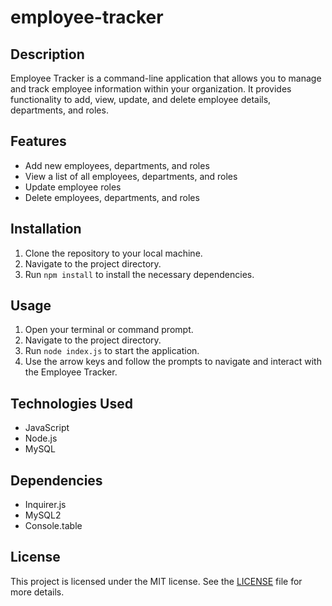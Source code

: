 # employee-tracker

## Description
Employee Tracker is a command-line application that allows you to manage and track employee information within your organization. It provides functionality to add, view, update, and delete employee details, departments, and roles.

## Features
- Add new employees, departments, and roles
- View a list of all employees, departments, and roles
- Update employee roles
- Delete employees, departments, and roles

## Installation
1. Clone the repository to your local machine.
2. Navigate to the project directory.
3. Run `npm install` to install the necessary dependencies.

## Usage
1. Open your terminal or command prompt.
2. Navigate to the project directory.
3. Run `node index.js` to start the application.
4. Use the arrow keys and follow the prompts to navigate and interact with the Employee Tracker.

## Technologies Used
- JavaScript
- Node.js
- MySQL

## Dependencies
- Inquirer.js
- MySQL2
- Console.table

## License
This project is licensed under the MIT license. See the [LICENSE](LICENSE) file for more details.